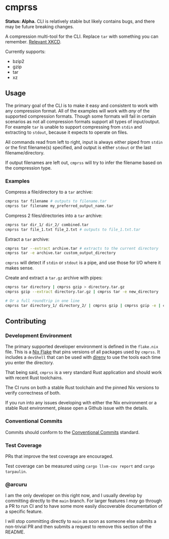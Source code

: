 # cmprss

**Status: Alpha.**
CLI is relatively stable but likely contains bugs, and there may be future breaking changes.

A compression multi-tool for the CLI.
Replace `tar` with something you can remember.
[Relevant XKCD](https://xkcd.com/1168/).

Currently supports:

- bzip2
- gzip
- tar
- xz

## Usage

The primary goal of the CLI is to make it easy and consistent to work with any compression format.
All of the examples will work with _any_ of the supported compression formats.
Though some formats will fail in certain scenarios as not all compression formats support all types of input/output.
For example `tar` is unable to support compressing from `stdin` and extracting to `stdout`, because it expects to operate on files.

All commands read from left to right, input is always either piped from `stdin` or the first filename(s) specified, and output is either `stdout` or the last filename/directory.

If output filenames are left out, `cmprss` will try to infer the filename based on the compression type.

### Examples

Compress a file/directory to a `tar` archive:

```bash
cmprss tar filename # outputs to filename.tar
cmprss tar filename my_preferred_output_name.tar
```

Compress 2 files/directories into a `tar` archive:

```bash
cmprss tar dir_1/ dir_2/ combined.tar
cmprss tar file_1.txt file_2.txt # outputs to file_1.txt.tar
```

Extract a `tar` archive:

```bash
cmprss tar --extract archive.tar # extracts to the current directory
cmprss tar -e archive.tar custom_output_directory
```

`cmprss` will detect if `stdin` or `stdout` is a pipe, and use those for I/O where it makes sense.

Create and extract a `tar.gz` archive with pipes:

```bash
cmprss tar directory | cmprss gzip > directory.tar.gz
cmprss gzip --extract directory.tar.gz | cmprss tar -e new_directory

# Or a full roundtrip in one line
cmprss tar directory_1/ directory_2/ | cmprss gzip | cmprss gzip -e | cmprss tar -e new_directory
```

## Contributing

### Development Environment

The primary supported developer environment is defined in the `flake.nix` file.
This is a [Nix Flake](https://nixos.wiki/wiki/Flakes) that pins versions of all packages used by `cmprss`.
It includes a `devShell` that can be used with [direnv](https://direnv.net/) to use the tools each time you enter the directory.

That being said, `cmprss` is a very standard Rust application and should work with recent Rust toolchains.

The CI runs on both a stable Rust toolchain and the pinned Nix versions to verify correctness of both.

If you run into any issues developing with either the Nix environment or a stable Rust environment, please open a Github issue with the details.

### Conventional Commits

Commits should conform to the [Conventional Commits](https://www.conventionalcommits.org/en/v1.0.0/) standard.

### Test Coverage

PRs that improve the test coverage are encouraged.

Test coverage can be measured using `cargo llvm-cov report` and `cargo tarpaulin`.

### @arcuru

I am the only developer on this right now, and I usually develop by committing directly to the `main` branch.
For larger features I _may_ go through a PR to run CI and to have some more easily discoverable documentation of a specific feature.

I will stop committing directly to `main` as soon as someone else submits a non-trivial PR and then submits a request to remove this section of the README.
